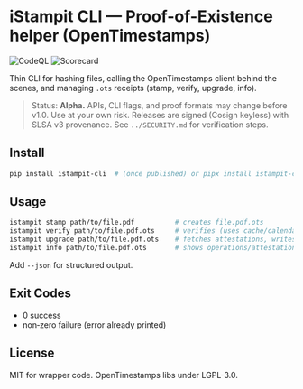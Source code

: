 # iStampit CLI — Proof-of-Existence helper (OpenTimestamps)

![CodeQL](https://github.com/SinAi-Inc/istampit-io/actions/workflows/codeql.yml/badge.svg)
![Scorecard](https://github.com/SinAi-Inc/istampit-io/actions/workflows/scorecard.yml/badge.svg)

Thin CLI for hashing files, calling the OpenTimestamps client behind the scenes, and managing `.ots` receipts (stamp, verify, upgrade, info).

> Status: **Alpha.** APIs, CLI flags, and proof formats may change before v1.0. Use at your own risk. Releases are signed (Cosign keyless) with SLSA v3 provenance. See `../SECURITY.md` for verification steps.

## Install

```bash
pip install istampit-cli  # (once published) or pipx install istampit-cli
```

## Usage

```bash
istampit stamp path/to/file.pdf          # creates file.pdf.ots
istampit verify path/to/file.pdf.ots     # verifies (uses cache/calendars)
istampit upgrade path/to/file.pdf.ots    # fetches attestations, writes upgraded proof
istampit info path/to/file.pdf.ots       # shows operations/attestations
```

Add `--json` for structured output.

## Exit Codes

- 0 success
- non‑zero failure (error already printed)

## License

MIT for wrapper code. OpenTimestamps libs under LGPL-3.0.
